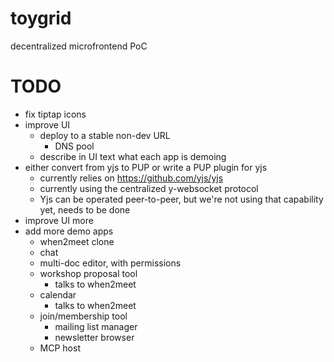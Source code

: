 # toygrid

decentralized microfrontend PoC

TODO
====

- fix tiptap icons
- improve UI
    - deploy to a stable non-dev URL
        - DNS pool
    - describe in UI text what each app is demoing
- either convert from yjs to PUP or write a PUP plugin for yjs
    - currently relies on https://github.com/yjs/yjs
    - currently using the centralized y-websocket protocol
    - Yjs can be operated peer-to-peer, but we're not using that
      capability yet, needs to be done
- improve UI more
- add more demo apps 
    - when2meet clone
    - chat
    - multi-doc editor, with permissions
    - workshop proposal tool
        - talks to when2meet 
    - calendar
        - talks to when2meet
    - join/membership tool
        - mailing list manager
        - newsletter browser
    - MCP host


